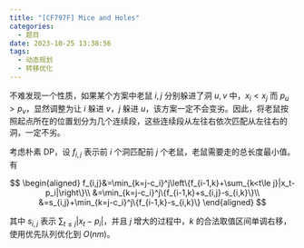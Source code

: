 ```yaml
---
title: "[CF797F] Mice and Holes"
categories:
  - 题目
date: 2023-10-25 13:38:56
tags:
  - 动态规划
  - 转移优化
---
```

不难发现一个性质，如果某个方案中老鼠 $i,j$ 分别躲进了洞 $u,v$ 中，$x_i<x_j$ 而 $p_u>p_v$，显然调整为让 $i$ 躲进 $v$，$j$ 躲进 $u$，该方案一定不会变劣。因此，将老鼠按照起点所在的位置划分为几个连续段，这些连续段从左往右依次匹配从左往右的洞，一定不劣。

考虑朴素 DP，设 $f_{i,j}$ 表示前 $i$ 个洞匹配前 $j$ 个老鼠，老鼠需要走的总长度最小值。有

$$
\begin{aligned}
f_{i,j}&=\min_{k=j-c_i}^j\left\{f_{i-1,k}+\sum_{k<t\le j}|x_t-p_i|\right\}\\
&=\min_{k=j-c_i}^j\{f_{i-1,k}+s_{i,j}-s_{i,k}\}\\
&=s_{i,j}+\min_{k=j-c_i}^j\{f_{i-1,k}-s_{i,k}\}
\end{aligned}
$$

其中 $s_{i,j}$ 表示 $\sum_{t\le j}|x_t-p_i|$，并且 $j$ 增大的过程中，$k$ 的合法取值区间单调右移，使用优先队列优化到 $O(nm)$。